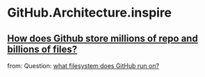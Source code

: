 # GitHub.Architecture.inspire
## [How does Github store millions of repo and billions of files?](https://www.pankajtanwar.in/blog/how-does-github-store-millions-of-repo-and-billions-of-files)

from: Question: [what filesystem does GitHub run on?](https://www.google.com/search?q=what+filesystem+does+GitHub+run+on)
